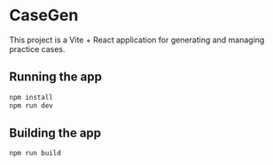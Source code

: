 # CaseGen

This project is a Vite + React application for generating and managing practice cases.

## Running the app

```bash
npm install
npm run dev
```

## Building the app

```bash
npm run build
```
